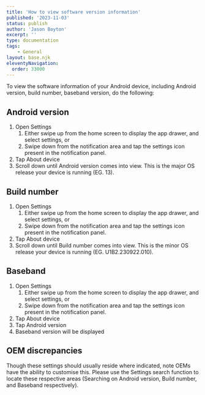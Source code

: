```yaml
---
title: 'How to view software version information'
published: '2023-11-03'
status: publish
author: 'Jason Bayton'
excerpt: ''
type: documentation
tags: 
    - General
layout: base.njk
eleventyNavigation:
  order: 33000
---
```

To view the software information of your Android device, including Android version, build number, baseband version, do the following:

## Android version

1. Open Settings
    1. Either swipe up from the home screen to display the app drawer, and select settings, or
    2. Swipe down from the notification area and tap the settings icon present in the notification panel.
2. Tap About device
3. Scroll down until Android version comes into view. This is the major OS release your device is running (EG. 13).

## Build number

1. Open Settings
    1. Either swipe up from the home screen to display the app drawer, and select settings, or
    2. Swipe down from the notification area and tap the settings icon present in the notification panel.
2. Tap About device
3. Scroll down until Build number comes into view. This is the minor OS release your device is running (EG. U1B2.230922.010).

## Baseband

1. Open Settings
    1. Either swipe up from the home screen to display the app drawer, and select settings, or
    2. Swipe down from the notification area and tap the settings icon present in the notification panel.
2. Tap About device
3. Tap Android version
4. Baseband version will be displayed

## OEM discrepancies

Though these settings should usually reside where indicated, note OEMs have the ability to customise this. Please use the Settings search function to locate these respective areas (Searching on Android version, Build number, and Baseband respectively).